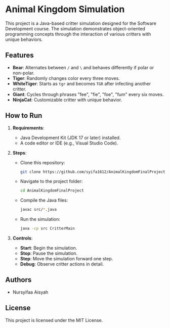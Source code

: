 # Animal Kingdom Simulation

This project is a Java-based critter simulation designed for the Software Development course. The simulation demonstrates object-oriented programming concepts through the interaction of various critters with unique behaviors.

## Features
- **Bear**: Alternates between `/` and `\` and behaves differently if polar or non-polar.
- **Tiger**: Randomly changes color every three moves.
- **WhiteTiger**: Starts as `tgr` and becomes `TGR` after infecting another critter.
- **Giant**: Cycles through phrases "fee", "fie", "foe", "fum" every six moves.
- **NinjaCat**: Customizable critter with unique behavior.

## How to Run
1. **Requirements**:
   - Java Development Kit (JDK 17 or later) installed.
   - A code editor or IDE (e.g., Visual Studio Code).

2. **Steps**:
   - Clone this repository:
     ```bash
     git clone https://github.com/syifa1612/AnimalKingdomFinalProject.git
     ```
   - Navigate to the project folder:
     ```bash
     cd AnimalKingdomFinalProject
     ```
   - Compile the Java files:
     ```bash
     javac src/*.java
     ```
   - Run the simulation:
     ```bash
     java -cp src CritterMain
     ```

3. **Controls**:
   - **Start**: Begin the simulation.
   - **Stop**: Pause the simulation.
   - **Step**: Move the simulation forward one step.
   - **Debug**: Observe critter actions in detail.

## Authors
- Nursyifaa Aisyah 

## License
This project is licensed under the MIT License.
